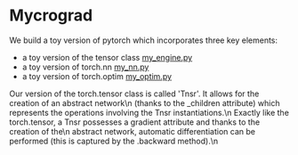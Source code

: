 # Mycrograd

We build a toy version of pytorch which incorporates three key elements: 
- a toy version of the tensor class [my_engine.py](https://github.com/Charles-Marteau/Mycrograd/blob/main/my_engine.py)
- a toy version of torch.nn [my_nn.py](https://github.com/Charles-Marteau/Mycrograd/blob/main/my_nn.py)
- a toy version of torch.optim [my_optim.py](https://github.com/Charles-Marteau/Mycrograd/blob/main/my_optim.py)

Our version of the torch.tensor class is called 'Tnsr'. It allows for the creation of an abstract network\n
(thanks to the _children attribute) which represents the operations involving the Tnsr instantiations.\n
Exactly like the torch.tensor, a Tnsr possesses a gradient attribute and thanks to the creation of the\n
abstract network, automatic differentiation can be performed (this is captured by the .backward method).\n
